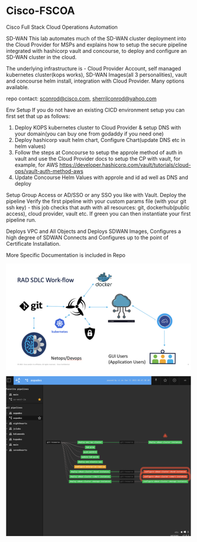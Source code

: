 # Cisco-FSCOA
Cisco Full Stack Cloud Operations Automation

SD-WAN
This lab automates much of the SD-WAN cluster deployment into the Cloud Provider for MSPs and explains how to setup
the secure pipeline integrated with hashicorp vault and concourse, to deploy and configure an SD-WAN cluster in the cloud.

The underlying infrastructure is - Cloud Provider Account, self managed kubernetes cluster(kops works),
SD-WAN Images(all 3 personalities), vault and concourse helm install, integration with Cloud Provider. Many options available.

repo contact: sconrod@cisco.com, sherrilconrod@yahoo.com

Env Setup
If you do not have an existing CICD environment setup you can first set that up as follows:
1. Deploy KOPS kubernetes cluster to Cloud Provider & setup DNS with your domain(you can buy one from godaddy if you need one)
2. Deploy hashicorp vault helm chart, Configure Chart(update DNS etc in helm values)
3. Follow the steps at Concourse to setup the approle method of auth in vault and use the Cloud Provider docs to 
setup the CP with vault, for example, for AWS https://developer.hashicorp.com/vault/tutorials/cloud-ops/vault-auth-method-aws
4. Update Concourse Helm Values with approle and id ad well as DNS and deploy

Setup Group Access or AD/SSO or any SSO you like with Vault.
Deploy the pipeline
Verify the first pipeline with your custom params file (with your git ssh key) - this job checks that auth with all resources: git, dockerhub(public access),
cloud provider, vault etc. If green you can then instantiate your first pipeline run.

Deploys VPC and All Objects and Deploys SDWAN Images, Configures a high degree of SDWAN Connects and Configures up to the point of Certificate Installation.

More Specific Documentation is included in Repo 

![Alt text](https://github.com/CiscoDevNet/Cisco-FSCOA/blob/main/devops-basic-componentblock-arch.png)

![Alt text](https://github.com/CiscoDevNet/Cisco-FSCOA/blob/main/sample-cicd-pipeline.png)